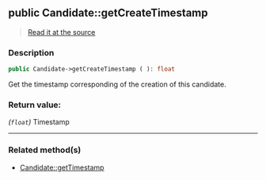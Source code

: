 ## public Candidate::getCreateTimestamp

> [Read it at the source](https://github.com/julien-boudry/Condorcet/blob/master/src/Candidate.php#L114)

### Description    

```php
public Candidate->getCreateTimestamp ( ): float
```

Get the timestamp corresponding of the creation of this candidate.
    

### Return value:   

*(`float`)* Timestamp


---------------------------------------

### Related method(s)      

* [Candidate::getTimestamp](/Docs/ApiReferences/Candidate%20Class/public%20Candidate--getTimestamp.md)    
